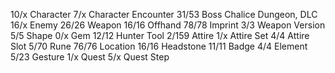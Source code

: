 10/x    Character
7/x     Character Encounter
31/53   Boss                    Chalice Dungeon, DLC
16/x    Enemy
26/26   Weapon
16/16   Offhand
78/78   Imprint
3/3     Weapon Version
5/5     Shape
0/x     Gem
12/12   Hunter Tool
2/159   Attire
1/x     Attire Set
4/4     Attire Slot
5/70    Rune
76/76   Location
16/16   Headstone
11/11   Badge
4/4     Element
5/23    Gesture
1/x     Quest
5/x     Quest Step